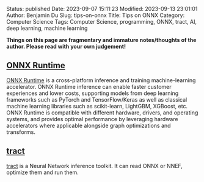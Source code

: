 Status: published
Date: 2023-09-07 15:11:23
Modified: 2023-09-13 23:01:01
Author: Benjamin Du
Slug: tips-on-onnx
Title: Tips on ONNX
Category: Computer Science
Tags: Computer Science, programming, ONNX, tract, AI, deep learning, machine learning

**Things on this page are fragmentary and immature notes/thoughts of the author. Please read with your own judgement!**

## [ONNX Runtime](https://github.com/microsoft/onnxruntime)
[ONNX Runtime](https://github.com/microsoft/onnxruntime)
is a cross-platform inference and training machine-learning accelerator.
ONNX Runtime inference can enable faster customer experiences and lower costs, supporting models from deep learning frameworks such as PyTorch and TensorFlow/Keras as well as classical machine learning libraries such as scikit-learn, LightGBM, XGBoost, etc. ONNX Runtime is compatible with different hardware, drivers, and operating systems, and provides optimal performance by leveraging hardware accelerators where applicable alongside graph optimizations and transforms.

## [tract](https://github.com/sonos/tract)
[tract](https://github.com/sonos/tract)
is a Neural Network inference toolkit. It can read ONNX or NNEF, optimize them and run them.

